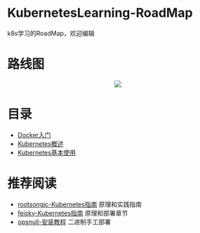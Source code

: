 # KubernetesLearning-RoadMap
k8s学习的RoadMap，欢迎编辑
# 路线图

<div align=center>
<img src="https://raw.githubusercontent.com/Bboy-AJ/KubernetesLearning-RoadMap/master/images/RoadMapOfk8s.png"></div>

# 目录

- [Docker入门](https://raw.githubusercontent.com/Bboy-AJ/KubernetesLearning-RoadMap/master/docs/docker资源文档.md)
- [Kubernetes概述](https://raw.githubusercontent.com/Bboy-AJ/KubernetesLearning-RoadMap/master/docs/Kubernetes概述.md)
- [Kubernetes基本使用](https://raw.githubusercontent.com/Bboy-AJ/KubernetesLearning-RoadMap/master/docs/k8s基本使用.md)


# 推荐阅读

- [rootsongjc-Kubernetes指南](https://github.com/rootsongjc/kubernetes-handbook) 原理和实践指南
- [feisky-Kubernetes指南](https://github.com/feiskyer/kubernetes-handbook/blob/master/zh/SUMMARY.md) 原理和部署章节
- [opsnull-安装教程](https://github.com/opsnull/follow-me-install-kubernetes-cluster) 二进制手工部署
